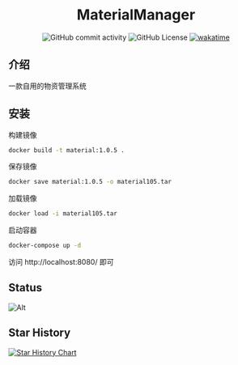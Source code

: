 <h1 align="center"> MaterialManager </h1>
<div align="center">

![GitHub commit activity](https://img.shields.io/github/commit-activity/m/pylover7/MaterialManager)
![GitHub License](https://img.shields.io/github/license/pylover7/MaterialManager)
[![wakatime](https://wakatime.com/badge/user/1d39df6a-cef0-41f7-a903-ef4b9dd13fb0/project/018c41f2-4f38-4875-b72b-1a79d2352c7d.svg)](https://wakatime.com/badge/user/1d39df6a-cef0-41f7-a903-ef4b9dd13fb0/project/018c41f2-4f38-4875-b72b-1a79d2352c7d)

</div>

## 介绍

一款自用的物资管理系统

## 安装

构建镜像

```bash
docker build -t material:1.0.5 .
```

保存镜像
```bash
docker save material:1.0.5 -o material105.tar
```
加载镜像
```bash
docker load -i material105.tar
```

启动容器

```bash
docker-compose up -d
```

访问 http://localhost:8080/ 即可

## Status

![Alt](https://repobeats.axiom.co/api/embed/f700028c26f06ec181e8a12028e1f01d5e1b782d.svg "Repobeats analytics image")

## Star History

<a href="https://star-history.com/#pylover7/MaterialManager&Date">
 <picture>
   <source media="(prefers-color-scheme: dark)" srcset="https://api.star-history.com/svg?repos=pylover7/MaterialManager&type=Date&theme=dark" />
   <source media="(prefers-color-scheme: light)" srcset="https://api.star-history.com/svg?repos=pylover7/MaterialManager&type=Date" />
   <img alt="Star History Chart" src="https://api.star-history.com/svg?repos=pylover7/MaterialManager&type=Date" />
 </picture>
</a>
